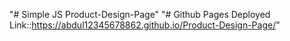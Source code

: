 "# Simple JS Product-Design-Page" 
"# Github Pages Deployed Link::https://abdul12345678862.github.io/Product-Design-Page/"

